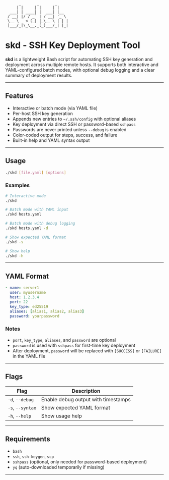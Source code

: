 
```text
      _       _       _     
     | |     | |     | |    
  ___| | ____| |  ___| |__  
 / __| |/ / _` | / __| '_ \ 
 \__ \   < (_| |_\__ \ | | |
 |___/_|\_\__,_(_)___/_| |_|
```
# skd - SSH Key Deployment Tool

**skd** is a lightweight Bash script for automating SSH key generation and deployment across multiple remote hosts. It supports both interactive and YAML-configured batch modes, with optional debug logging and a clear summary of deployment results.

---

## Features

- Interactive or batch mode (via YAML file)
- Per-host SSH key generation
- Appends new entries to `~/.ssh/config` with optional aliases
- Key deployment via direct SSH or password-based `sshpass`
- Passwords are never printed unless `--debug` is enabled
- Color-coded output for steps, success, and failure
- Built-in help and YAML syntax output

---

## Usage

```bash
./skd [file.yaml] [options]
```

### Examples

```bash
# Interactive mode
./skd

# Batch mode with YAML input
./skd hosts.yaml

# Batch mode with debug logging
./skd hosts.yaml -d

# Show expected YAML format
./skd -s

# Show help
./skd -h
```

---

## YAML Format

```yaml
- name: server1
  user: myusername
  host: 1.2.3.4
  port: 22
  key_type: ed25519
  aliases: [alias1, alias2, alias3]
  password: yourpassword
```

### Notes

- `port`, `key_type`, `aliases`, and `password` are optional
- `password` is used with `sshpass` for first-time key deployment
- After deployment, `password` will be replaced with `[SUCCESS]` or `[FAILURE]` in the YAML file

---

## Flags

| Flag             | Description                          |
|------------------|--------------------------------------|
| `-d`, `--debug`  | Enable debug output with timestamps  |
| `-s`, `--syntax` | Show expected YAML format            |
| `-h`, `--help`   | Show usage help                      |

---

## Requirements

- `bash`
- `ssh`, `ssh-keygen`, `scp`
- `sshpass` (optional, only needed for password-based deployment)
- `yq` (auto-downloaded temporarily if missing)

---


